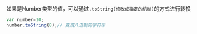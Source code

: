 如果是Number类型的值，可以通过`.toString(修改成指定的机制)`的方式进行转换

```javascript
var number=10;
number.toString(8);// 变成八进制的字符串
```
